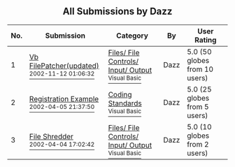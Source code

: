 ﻿<div align="center">

## All Submissions by Dazz

</div>

No.  | Submission | Category | By   | User Rating
---- | ---------- | -------- | ---- | -----------
1 | [Vb FilePatcher\(updated\)<br /><sup>2002-11-12 01:06:32</sup>](https://github.com/Planet-Source-Code/dazz-vb-filepatcher-updated__1-40573) | [Files/ File Controls/ Input/ Output<br /><sup>Visual Basic</sup>](../ByCategory/files-file-controls-input-output__1-3.md) | Dazz | 5.0 (50 globes from 10 users)
2 | [Registration Example<br /><sup>2002-04-05 21:37:50</sup>](https://github.com/Planet-Source-Code/dazz-registration-example__1-33458) | [Coding Standards<br /><sup>Visual Basic</sup>](../ByCategory/coding-standards__1-43.md) | Dazz | 5.0 (25 globes from 5 users)
3 | [File Shredder<br /><sup>2002-04-04 17:02:42</sup>](https://github.com/Planet-Source-Code/dazz-file-shredder__1-33418) | [Files/ File Controls/ Input/ Output<br /><sup>Visual Basic</sup>](../ByCategory/files-file-controls-input-output__1-3.md) | Dazz | 5.0 (10 globes from 2 users)

